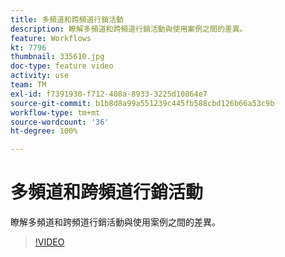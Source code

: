 ```yaml
---
title: 多頻道和跨頻道行銷活動
description: 瞭解多頻道和跨頻道行銷活動與使用案例之間的差異。
feature: Workflows
kt: 7796
thumbnail: 335610.jpg
doc-type: feature video
activity: use
team: TM
exl-id: f7391930-f712-408a-8933-3225d10864e7
source-git-commit: b1b8d8a99a551239c445fb588cbd126b66a53c9b
workflow-type: tm+mt
source-wordcount: '36'
ht-degree: 100%

---
```


# 多頻道和跨頻道行銷活動

瞭解多頻道和跨頻道行銷活動與使用案例之間的差異。

>[!VIDEO](https://video.tv.adobe.com/v/335610?quality=12&learn=on)
